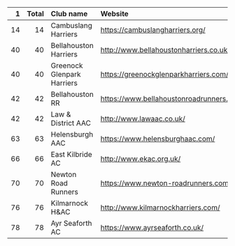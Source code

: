 |   1 |   Total | Club name                  | Website                                    |
|----:|--------:|:---------------------------|:-------------------------------------------|
|  14 |      14 | Cambuslang Harriers        | https://cambuslangharriers.org/            |
|  40 |      40 | Bellahouston Harriers      | http://www.bellahoustonharriers.co.uk/     |
|  40 |      40 | Greenock Glenpark Harriers | https://greenockglenparkharriers.com/      |
|  42 |      42 | Bellahouston RR            | https://www.bellahoustonroadrunners.co.uk/ |
|  42 |      42 | Law & District AAC         | http://www.lawaac.co.uk/                   |
|  63 |      63 | Helensburgh AAC            | https://www.helensburghaac.com/            |
|  66 |      66 | East Kilbride AC           | http://www.ekac.org.uk/                    |
|  70 |      70 | Newton Road Runners        | https://www.newton-roadrunners.com/        |
|  76 |      76 | Kilmarnock H&AC            | http://www.kilmarnockharriers.com/         |
|  78 |      78 | Ayr Seaforth AC            | https://www.ayrseaforth.co.uk/             |